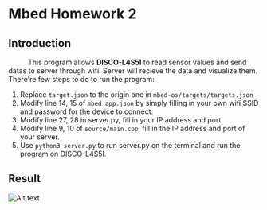 # Mbed Homework 2

## Introduction

&nbsp;&nbsp;&nbsp;&nbsp;&nbsp;&nbsp;&nbsp;&nbsp;&nbsp;
This program allows **DISCO-L4S5I** to read sensor values and send datas to server through wifi. 
Server will recieve the data and visualize them.
There're few steps to do to run the program:
1. Replace ```target.json``` to the origin one in ```mbed-os/targets/targets.json```
2. Modify line 14, 15 of ```mbed_app.json``` by simply filling in your own wifi SSID and password for the device to connect. 
3. Modify line 27, 28 in server.py, fill in your IP address and port. 
4. Modify line 9, 10 of ```source/main.cpp```, fill in the IP address and port of your server. 
5. Use ```python3 server.py``` to run server.py on the terminal and run the program on DISCO-L4S5I.

<!--
Use our targets.json to replace the origin one in mbed-os/targets/targets.json.
To run the program, first modify line 14,15 of mbed_app.json by simply fill in your own wifi SSID and password. 
Second, modify line 27,28 in server.py, fill in your IP address and port. 
Third, modify line 9,10 of source/main.cpp, fill in the IP address and port of your server. 
Lastly, use ```python3 server.py``` to run server.py on the terminal and run the program on DISCO-L4S5I.
-->


## Result
<img src="https://i.imgur.com/uozoyLA.png" alt="Alt text" title="Optional title">

